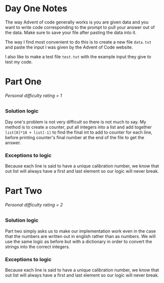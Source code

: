 # Day One Notes
The way Advent of code generally works is you are given data and you want to write code corresponding to the prompt to pull your answer out of the data. Make sure to save your file after pasting the data into it.

The way I find most convenient to do this is to create a new file ```data.txt``` and paste the input I was given by the Advent of Code website.  

I also like to make a test file ```test.txt``` with the example input they give to test my code.

# Part One
###### Personal difficulty rating = 1

### Solution logic
Day one's problem is not very difficult so there is not much to say. My method is to create a counter, put all integers into a list and add together ```list[0]*10 + list[-1]``` to find the final int to add to counter for each line, before printing counter's final number at the end of the file to get the answer.

### Exceptions to logic
Because each line is said to have a unique calibration number, we know that out list will always have a first and last element so our logic will never break.

# Part Two
###### Personal difficulty rating = 2

### Solution logic
Part two simply asks us to make our implementation work even in the case that the numbers are written out in english rather than as numbers. We will use the same logic as before but with a dictionary in order to convert the strings into the correct integers.

### Exceptions to logic
Because each line is said to have a unique calibration number, we know that out list will always have a first and last element so our logic will never break.